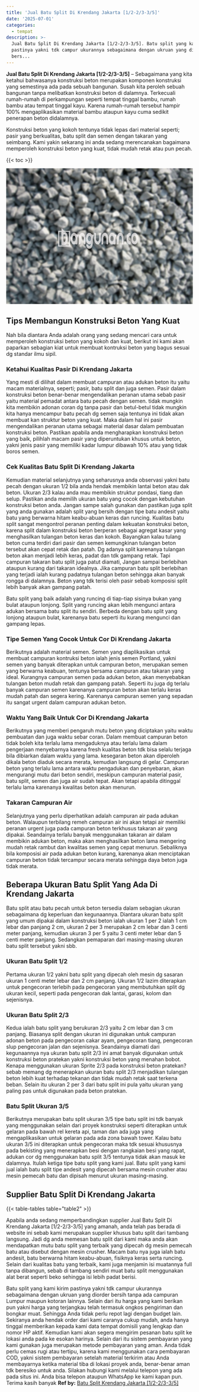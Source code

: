 ```yaml
---
title: 'Jual Batu Split Di Krendang Jakarta [1/2-2/3-3/5]'
date: '2025-07-01'
categories:
  - tempat
description: >-
  Jual Batu Split Di Krendang Jakarta [1/2-2/3-3/5]. Batu split yang kami kirim
  pastinya yakni tdk campur ukurannya sebagaimana dengan ukruan yang diorder
  bers...
---
```


**Jual Batu Split Di Krendang Jakarta \[1/2-2/3-3/5\]** – Sebagaimana yang kita ketahui bahwasanya konstruksi beton merupakan komponen konstruksi yang semestinya ada pada sebuah bangunan. Susah kita peroleh sebuah bangunan tanpa melibatkan konstruksi beton di dalamnya. Terkecuali rumah-rumah di perkampungan seperti tempat tinggal bambu, rumah bambu atau tempat tinggal kayu. Karena rumah-rumah tersebut hampir 100% mengaplikasikan material bambu ataupun kayu cuma sedikit penerapan beton didalamnya.

Konstruksi beton yang kokoh tentunya tidak lepas dari material seperti; pasir yang berkualitas, batu split dan semen dengan takaran yang seimbang. Kami yakin sekarang ini anda sedang merencanakan bagaimana memperoleh konstruksi beton yang kuat, tidak mudah retak atau pun pecah.

{{< toc >}}

![Jual Batu Split Di Krendang Jakarta [1/2-2/3-3/5]](/images/jual-batu-split-36.png)

## Tips Membangun Konstruksi Beton Yang Kuat

Nah bila diantara Anda adalah orang yang sedang mencari cara untuk memperoleh konstruksi beton yang kokoh dan kuat, berikut ini kami akan paparkan sebagian kiat untuk membuat kontruksi beton yang bagus sesuai dg standar ilmu sipil.

### Ketahui Kualitas Pasir Di Krendang Jakarta

Yang mesti di dilihat dalam membuat campuran atau adukan beton itu yaitu macam materialnya, seperti; pasir, batu split dan juga semen. Pasir dalam konstruksi beton benar-benar mengendalikan peranan utama sebab pasir yaitu material pemadat antara batu pecah dengan semen. tidak mungkin kita membikin adonan coran dg tanpa pasir dan betul-betul tidak mungkin kita hanya mencampur batu pecah dg semen saja tentunya ini tidak akan membuat kan struktur beton yang kuat. Maka dalam hal ini pasir mengendalikan peranan utama sebagai material dasar dalam pembuatan konstruksi beton. Pastikan apabila anda mengharapkan konstruksi beton yang baik, pilihlah macam pasir yang diperuntukan khusus untuk beton, yakni jenis pasir yang memiliki kadar lumpur dibawah 10% atau yang tidak boros semen.

### Cek Kualitas Batu Split Di Krendang Jakarta

Kemudian material selanjutnya yang seharusnya anda observasi yakni batu pecah dengan ukuran 1/2 bila anda hendak membikin lantai beton atau dak beton. Ukuran 2/3 kalau anda mau membikin struktur pondasi, tiang dan selup. Pastikan anda memilih ukuran batu yang cocok dengan kebutuhan konstruksi beton anda. Jangan sampe salah gunakan dan pastikan juga split yang anda gunakan adalah split yang bersih dengan tipe batu andesit yaitu batu yang berwarna hitam keabu-abuan keras dan runcing. Kualitas batu split sangat mengontrol peranan penting dalam kekuatan konstruksi beton, karena split dalam konstruksi beton berperan sebagai agregat kasar yang menghasilkan tulangan beton keras dan kokoh. Bayangkan kalau tulang beton cuma terdiri dari pasir dan semen kemungkinan tulangan beton tersebut akan cepat retak dan patah. Dg adanya split karenanya tulangan beton akan menjadi lebih keras, padat dan tdk gampang retak. Tapi campuran takaran batu split juga patut diamati, Jangan sampai berlebihan ataupun kurang dari takaran idealnya. Jika campuran batu split berlebihan yang terjadi ialah kurang padatnya tulangan beton sehingga akan banyak rongga di dalamnya. Beton yang tdk terisi oleh pasir sebab komposisi split lebih banyak akan gampang patah.

Batu split yang baik adalah yang runcing di tiap-tiap sisinya bukan yang bulat ataupun lonjong. Split yang runcing akan lebih mengunci antara adukan bersama batu split itu sendiri. Berbeda dengan batu split yang lonjong ataupun bulat, karenanya batu seperti itu kurang mengunci dan gampang lepas.

### Tipe Semen Yang Cocok Untuk Cor Di Krendang Jakarta

Berikutnya adalah material semen. Semen yang diaplikasikan untuk membuat campuran kontruksi beton ialah jenis semen Portland, yakni semen yang banyak diterapkan untuk campuran beton, merupakan semen yang berwarna keabuan, tentunya bersama campuran atau takaran yang ideal. Kurangnya campuran semen pada adukan beton, akan menyebabkan tulangan beton mudah retak dan gampang patah. Seperti itu juga dg terlalu banyak campuran semen karenanya campuran beton akan terlalu keras mudah patah dan segera kering. Karenanya campuran semen yang sepadan itu sangat urgent dalam campuran adukan beton.

### Waktu Yang Baik Untuk Cor Di Krendang Jakarta

Berikutnya yang memberi pengaruh mutu beton yang diciptakan yaitu waktu pembuatan dan juga waktu sebar coran. Dalam membuat campuran beton tidak boleh kita terlalu lama mengaduknya atau terlalu lama dalam pengerjaan menyebarnya karena fresh kualitas beton tdk bisa selalu terjaga bila dibiarkan dalam waktu yang lama. kesegaran beton akan diperoleh dikala beton diaduk secara merata, kemudian langsung di gelar. Campuran beton yang terlalu lama antara waktu pengadukan dan penyebaran, akan mengurangi mutu dari beton sendiri, meskipun campuran material pasir, batu split, semen dan juga air sudah tepat. Akan tetapi apabila ditinggal terlalu lama karenanya kwalitas beton akan menurun.

### Takaran Campuran Air

Selanjutnya yang perlu diperhatikan adalah campuran air pada adukan beton. Walaupun terbilang remeh campuran air ini akan tetapi air memiliki peranan urgent juga pada campuran beton terkhusus takaran air yang dipakai. Seandainya terlalu banyak menggunakan takaran air dalam membikin adukan beton, maka akan menghasilkan beton lama mengering mudah retak rambut dan kwalitas semen yang cepat menurun. Sebaliknya bila komposisi air pada adukan beton kurang, karenanya akan menciptakan campuran beton tidak tercampur secara merata sehingga daya beton juga tidak merata.

## Beberapa Ukuran Batu Split Yang Ada Di Krendang Jakarta

Batu split atau batu pecah untuk beton tersedia dalam sebagian ukuran sebagaimana dg keperluan dan kegunaannya. Diantara ukuran batu split yang umum dipakai dalam konstruksi beton ialah ukuran 1 per 2 ialah 1 cm lebar dan panjang 2 cm, ukuran 2 per 3 merupakan 2 cm lebar dan 3 centi meter panjang, kemudian ukuran 3 per 5 yaitu 3 centi meter lebar dan 5 centi meter panjang. Sedangkan pemaparan dari masing-masing ukuran batu split tersebut yakni sbb.

### Ukuran Batu Split 1/2

Pertama ukuran 1/2 yakni batu split yang dipecah oleh mesin dg sasaran ukuran 1 centi meter lebar dan 2 cm panjang. Ukuran 1/2 lazim diterapkan untuk pengecoran terlebih pada pengecoran yang membutuhkan split dg ukuran kecil, seperti pada pengecoran dak lantai, garasi, kolom dan sejenisnya.

### Ukuran Batu Split 2/3

Kedua ialah batu split yang berukuran 2/3 yaitu 2 cm lebar dan 3 cm panjang. Biasanya split dengan ukuran ini digunakan untuk campuran adonan beton pada pengecoran cakar ayam, pengecoran tiang, pengecoran slup pengecoran jalan dan sejenisnya. Seandainya diamati dari kegunaannya nya ukuran batu split 2/3 ini amat banyak digunakan untuk konstruksi beton pratekan yakni konstruksi beton yang menahan bobot. Kenapa menggunakan ukuran Sprite 2/3 pada konstruksi beton pratekan? sebab memang dg menerapkan ukuran batu split 2/3 menjadikan tulangan beton lebih kuat terhadap tekanan dan tidak mudah retak saat terkena beban. Selain itu ukuran 2 per 3 dari batu split ini pula yaitu ukuran yang paling pas untuk digunakan pada beton pratekan.

### Batu Split Ukuran 3/5

Berikutnya merupakan batu split ukuran 3/5 tipe batu split ini tdk banyak yang menggunakan selain dari proyek konstruksi seperti diterapkan untuk gelaran pada bawah rel kereta api, taman dan ada juga yang mengaplikasikan untuk gelaran pada ada zona bawah tower. Kalau batu ukuran 3/5 ini diterapkan untuk pengecoran maka tdk sesuai khususnya pada bekisting yang menerapkan besi dengan rangkaian besi yang rapat, adukan cor dg menggunakan batu split 3/5 tentunya tidak akan masuk ke dalamnya. Itulah ketiga tipe batu split yang kami jual. Batu split yang kami jual ialah batu split tipe andesit yang dipecah bersama mesin crusher atau mesin pemecah batu dan dipisah menurut ukuran masing-masing.

## Supplier Batu Split Di Krendang Jakarta

{{< table-tables table="table2" >}}

Apabila anda sedang memperbandingkan supplier Jual Batu Split Di Krendang Jakarta \[1/2-2/3-3/5\] yang amanah, anda telah pas berada di website ini sebab kami merupakan supplier khusus batu split dari tambang langsung. Jadi dg anda memesan batu split dari kami maka anda akan mendapatkan mutu batu split yang terbaik yang dipecah dg mesin pemecah batu atau disebut dengan mesin crusher. Macam batu nya juga ialah batu andesit, batu berwarna hitam keabu-abuan, fisiknya keras serta runcing. Selain dari kualitas batu yang terbaik, kami juga menjamin isi muatannya full tanpa dibangun, sebab di tambang sendiri muat batu split menggunakan alat berat seperti beko sehingga isi lebih padat berisi.

Batu split yang kami kirim pastinya yakni tdk campur ukurannya sebagaimana dengan ukruan yang diorder bersih tanpa ada campuran Lumpur maupun kotoran lainnya. Selain dari itu harga yang kami berikan pun yakni harga yang terjangkau telah termasuk ongkos pengiriman dan bongkar muat. Sehingga Anda tidak perlu repot lagi dengan budget lain. Sekiranya anda hendak order dari kami caranya cukup mudah, anda hanya tinggal memberikan kepada kami data tempat domisili yang lengkap dan nomor HP aktif. Kemudian kami akan segera mengirim pesanan batu split ke lokasi anda pada ke esokan harinya. Selain dari itu sistem pembayaran yang kami gunakan juga merupakan metode pembayaran yang aman. Anda tidak perlu cemas rugi atau tertipu, karena kami menggunakan cara pembayaran COD, yakni sistem pembayaran setelah material terkirim atau Anda membayarnya ketika material tiba di lokasi proyek anda, benar-benar aman tdk beresiko untuk anda. Silakan hubungi kami melalui telepon yang ada pada situs ini. Anda bisa telepon ataupun WhatsApp ke kami kapan pun. Terima kasih banyak
**Ref by:** [Batu Split Krendang Jakarta [1/2-2/3-3/5]](https://id.wikipedia.org/wiki/Batu)
